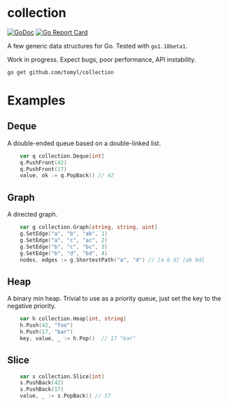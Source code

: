 # collection

[![GoDoc](https://godoc.org/github.com/tomyl/collection?status.png)](http://godoc.org/github.com/tomyl/collection)
[![Go Report Card](https://goreportcard.com/badge/github.com/tomyl/collection)](https://goreportcard.com/report/github.com/tomyl/collection)

A few generic data structures for Go. Tested with `go1.18beta1`.

Work in progress. Expect bugs, poor performance, API instability.

```sh
go get github.com/tomyl/collection
```

# Examples

## Deque 

A double-ended queue based on a double-linked list.

```go
    var q collection.Deque[int]
    q.PushFront(42)
    q.PushFront(17)
    value, ok := q.PopBack() // 42
```

## Graph

A directed graph.

```go
    var g collection.Graph[string, string, uint]
    g.SetEdge("a", "b", "ab", 1)
    g.SetEdge("a", "c", "ac", 2)
    g.SetEdge("b", "c", "bc", 3)
    g.SetEdge("b", "d", "bd", 4)
    nodes, edges := g.ShortestPath("a", "d") // [a b d] [ab bd]
```

## Heap

A binary min heap. Trivial to use as a priority queue, just set the key to the negative priority.

```go
    var h collection.Heap[int, string]
    h.Push(42, "foo")
    h.Push(17, "bar")
    key, value, _ := h.Pop()  // 17 "bar"
```

## Slice

```go
    var s collection.Slice[int]
    s.PushBack(42)
    s.PushBack(17)
    value, _ := s.PopBack() // 17
```
